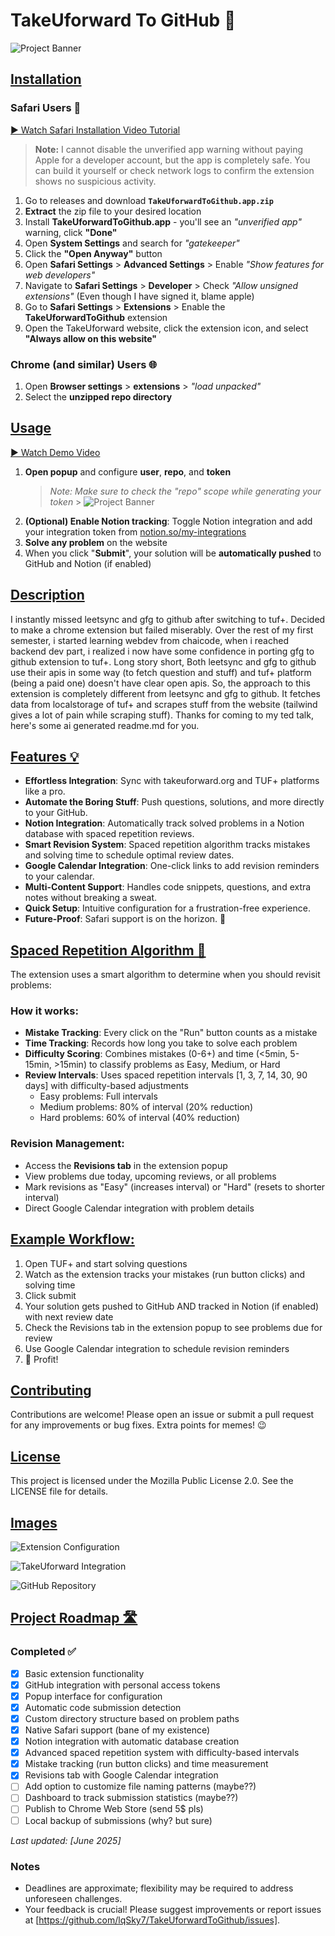 # TakeUforward To GitHub 🚀

![Project Banner](assets/main.png)

## <u>Installation</u>

### **Safari Users** 🧭

[▶️ Watch Safari Installation Video Tutorial](https://youtu.be/1dYI2wZfkJE?si=1Fk78wQvimInFo3Z)

> **Note:** I cannot disable the unverified app warning without paying Apple for a developer account, but the app is completely safe. You can build it yourself or check network logs to confirm the extension shows no suspicious activity.

1. Go to releases and download **`TakeUforwardToGithub.app.zip`**
2. **Extract** the zip file to your desired location
3. Install **TakeUforwardToGithub.app** - you'll see an _"unverified app"_ warning, click **"Done"**
4. Open **System Settings** and search for _"gatekeeper"_
5. Click the **"Open Anyway"** button
6. Open **Safari Settings** > **Advanced Settings** > Enable _"Show features for web developers"_
7. Navigate to **Safari Settings** > **Developer** > Check _"Allow unsigned extensions"_ (Even though I have signed it, blame apple)
8. Go to **Safari Settings** > **Extensions** > Enable the **TakeUforwardToGithub** extension
9. Open the TakeUforward website, click the extension icon, and select **"Always allow on this website"**

### **Chrome (and similar) Users** 🌐

1. Open **Browser settings** > **extensions** > _"load unpacked"_
2. Select the **unzipped repo directory**

## <u>Usage</u>

[▶️ Watch Demo Video](https://youtu.be/rukpCwCx3x8?si=DEQCMEOlA9BnMU1X)

1. **Open popup** and configure **user**, **repo**, and **token**
   > _Note: Make sure to check the "repo" scope while generating your token_ > ![Project Banner](screenshots/check.png)
2. **(Optional) Enable Notion tracking**: Toggle Notion integration and add your integration token from [notion.so/my-integrations](https://www.notion.so/my-integrations)
3. **Solve any problem** on the website
4. When you click "**Submit**", your solution will be **automatically pushed** to GitHub and Notion (if enabled)

## <u>Description</u>

I instantly missed leetsync and gfg to github after switching to tuf+. Decided to make a chrome extension but failed miserably. Over the rest of my first semester, i started learning webdev from chaicode, when i reached backend dev part, i
realized i now have some confidence in porting gfg to github extension to tuf+. Long story short, Both leetsync and gfg to github use their apis in some way (to fetch question and stuff) and tuf+ platform (being a paid one) doesn't have clear open apis.
So, the approach to this extension is completely different from leetsync and gfg to github. It fetches data from localstorage of tuf+ and scrapes stuff from the website (tailwind gives a lot of pain while scraping stuff). Thanks for coming to my ted talk,
here's some ai generated readme.md for you.

## <u>Features 💡</u>

- **Effortless Integration**: Sync with takeuforward.org and TUF+ platforms like a pro.
- **Automate the Boring Stuff**: Push questions, solutions, and more directly to your GitHub.
- **Notion Integration**: Automatically track solved problems in a Notion database with spaced repetition reviews.
- **Smart Revision System**: Spaced repetition algorithm tracks mistakes and solving time to schedule optimal review dates.
- **Google Calendar Integration**: One-click links to add revision reminders to your calendar.
- **Multi-Content Support**: Handles code snippets, questions, and extra notes without breaking a sweat.
- **Quick Setup**: Intuitive configuration for a frustration-free experience.
- **Future-Proof**: Safari support is on the horizon. 🦊

## <u>Spaced Repetition Algorithm 🧠</u>

The extension uses a smart algorithm to determine when you should revisit problems:

### **How it works:**
- **Mistake Tracking**: Every click on the "Run" button counts as a mistake
- **Time Tracking**: Records how long you take to solve each problem
- **Difficulty Scoring**: Combines mistakes (0-6+) and time (<5min, 5-15min, >15min) to classify problems as Easy, Medium, or Hard
- **Review Intervals**: Uses spaced repetition intervals [1, 3, 7, 14, 30, 90 days] with difficulty-based adjustments
  - Easy problems: Full intervals
  - Medium problems: 80% of interval (20% reduction)
  - Hard problems: 60% of interval (40% reduction)

### **Revision Management:**
- Access the **Revisions tab** in the extension popup
- View problems due today, upcoming reviews, or all problems
- Mark revisions as "Easy" (increases interval) or "Hard" (resets to shorter interval)
- Direct Google Calendar integration with problem details

## <u>Example Workflow:</u>

1. Open TUF+ and start solving questions
2. Watch as the extension tracks your mistakes (run button clicks) and solving time
3. Click submit
4. Your solution gets pushed to GitHub AND tracked in Notion (if enabled) with next review date
5. Check the Revisions tab in the extension popup to see problems due for review
6. Use Google Calendar integration to schedule revision reminders
7. 🎉 Profit!
</edits>

## <u>Contributing</u>

Contributions are welcome! Please open an issue or submit a pull request for any improvements or bug fixes. Extra points for memes! 😉

## <u>License</u>

This project is licensed under the Mozilla Public License 2.0. See the LICENSE file for details.

## <u>Images</u>

![Extension Configuration](assets/1.png)

![TakeUforward Integration](assets/2.png)

![GitHub Repository](assets/3.png)

## <u>Project Roadmap 🛣️</u>

### Completed ✅

- [x] Basic extension functionality
- [x] GitHub integration with personal access tokens
- [x] Popup interface for configuration
- [x] Automatic code submission detection
- [x] Custom directory structure based on problem paths
- [x] Native Safari support (bane of my existence)
- [x] Notion integration with automatic database creation
- [x] Advanced spaced repetition system with difficulty-based intervals
- [x] Mistake tracking (run button clicks) and time measurement
- [x] Revisions tab with Google Calendar integration
- [ ] Add option to customize file naming patterns (maybe??)
- [ ] Dashboard to track submission statistics (maybe??)
- [ ] Publish to Chrome Web Store (send 5$ pls)
- [ ] Local backup of submissions (why? but sure)

_Last updated: [June 2025]_

### Notes

- Deadlines are approximate; flexibility may be required to address unforeseen challenges.
- Your feedback is crucial! Please suggest improvements or report issues at [https://github.com/lqSky7/TakeUforwardToGithub/issues].

